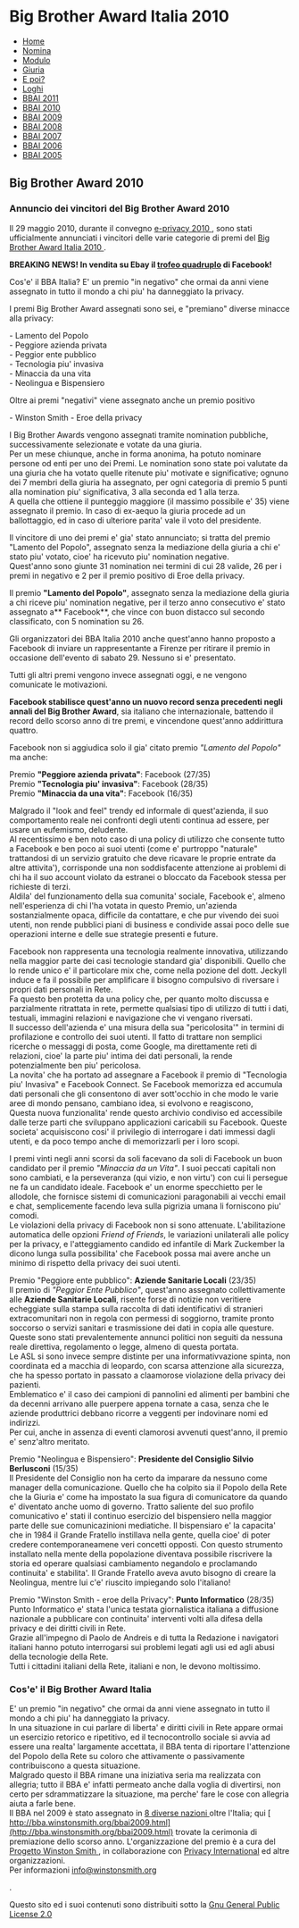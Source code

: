 [](http://pws.winstonsmith.org/)

# Big Brother Award Italia 2010

  * [ Home ](index.html)
  * [ Nomina ](nomina.html)
  * [ Modulo ](form.html)
  * [ Giuria ](giuria2010.html)
  * [ E poi? ](dopo.html)
  * [ Loghi ](loghi.html)
  * [ BBAI 2011 ](bbai2011.html)
  * [ BBAI 2010 ](bbai2010.html)
  * [ BBAI 2009 ](bbai2009.html)
  * [ BBAI 2008 ](bbai2008.html)
  * [ BBAI 2007 ](bbai2007.html)
  * [ BBAI 2006 ](bbai2006.html)
  * [ BBAI 2005 ](bbai2005.html)

##  Big Brother Award 2010 

###  Annuncio dei vincitori del Big Brother Award 2010 

Il 29 maggio 2010, durante il convegno [ e-privacy 2010 ](http://e-privacy.winstonsmith.org), sono stati ufficialmente annunciati i vincitori delle varie categorie di premi del [ Big Brother Award Italia 2010 ](http://bba.winstonsmith.org).   
  
**BREAKING NEWS! In vendita su Ebay il [ trofeo quadruplo](http://cgi.ebay.it/ws/eBayISAPI.dll?ViewItem&item=120577354864) di Facebook!**   
  
Cos'e' il BBA Italia? E' un premio "in negativo" che ormai da anni viene assegnato in tutto il mondo a chi piu' ha danneggiato la privacy.   
  
I premi Big Brother Award assegnati sono sei, e "premiano" diverse minacce alla privacy:   
  
\- Lamento del Popolo  
\- Peggiore azienda privata  
\- Peggior ente pubblico  
\- Tecnologia piu' invasiva  
\- Minaccia da una vita  
\- Neolingua e Bispensiero  
  
Oltre ai premi "negativi" viene assegnato anche un premio positivo   
  
\- Winston Smith - Eroe della privacy   
  
I Big Brother Awards vengono assegnati tramite nomination pubbliche, successivamente selezionate e votate da una giuria.  
Per un mese chiunque, anche in forma anonima, ha potuto nominare persone od enti per uno dei Premi. Le nomination sono state poi valutate da una giuria che ha votato quelle ritenute piu' motivate e significative; ognuno dei 7 membri della giuria ha assegnato, per ogni categoria di premio 5 punti alla nomination piu' significativa, 3 alla seconda ed 1 alla terza.  
A quella che ottiene il punteggio maggiore (il massimo possibile e' 35) viene assegnato il premio. In caso di ex-aequo la giuria procede ad un ballottaggio, ed in caso di ulteriore parita' vale il voto del presidente.  
  
Il vincitore di uno dei premi e' gia' stato annunciato; si tratta del premio "Lamento del Popolo", assegnato senza la mediazione della giuria a chi e' stato piu' votato, cioe' ha ricevuto piu' nomination negative.   
Quest'anno sono giunte 31 nomination nei termini di cui 28 valide, 26 per i premi in negativo e 2 per il premio positivo di Eroe della privacy.   
  
Il premio **"Lamento del Popolo"**, assegnato senza la mediazione della giuria a chi riceve piu' nomination negative, per il terzo anno consecutivo e' stato assegnato a** Facebook**, che vince con buon distacco sul secondo classificato, con 5 nomination su 26.   
  
Gli organizzatori dei BBA Italia 2010 anche quest'anno hanno proposto a Facebook di inviare un rappresentante a Firenze per ritirare il premio in occasione dell'evento di sabato 29. Nessuno si e' presentato.   
  
Tutti gli altri premi vengono invece assegnati oggi, e ne vengono comunicate le motivazioni.   
  
**Facebook stabilisce quest'anno un nuovo record senza precedenti negli annali del Big Brother Award**, sia italiano che internazionale, battendo il record dello scorso anno di tre premi, e vincendone quest'anno addirittura quattro.   
  
Facebook non si aggiudica solo il gia' citato premio _"Lamento del Popolo"_ ma anche:   
  
Premio **"Peggiore azienda privata"**: Facebook (27/35)  
Premio **"Tecnologia piu' invasiva"**: Facebook (28/35)  
Premio **"Minaccia da una vita"**: Facebook (16/35)  
  
Malgrado il "look and feel" trendy ed informale di quest'azienda, il suo comportamento reale nei confronti degli utenti continua ad essere, per usare un eufemismo, deludente.   
Al recentissimo e ben noto caso di una policy di utilizzo che consente tutto a Facebook e ben poco ai suoi utenti (come e' purtroppo "naturale" trattandosi di un servizio gratuito che deve ricavare le proprie entrate da altre attivita'), corrisponde una non soddisfacente attenzione ai problemi di chi ha il suo account violato da estranei o bloccato da Facebook stessa per richieste di terzi.   
Aldila' del funzionamento della sua comunita' sociale, Facebook e', almeno nell'esperienza di chi l'ha votata in questo Premio, un'azienda sostanzialmente opaca, difficile da contattare, e che pur vivendo dei suoi utenti, non rende pubblici piani di business e condivide assai poco delle sue operazioni interne e delle sue strategie presenti e future.   
  
Facebook non rappresenta una tecnologia realmente innovativa, utilizzando nella maggior parte dei casi tecnologie standard gia' disponibili. Quello che lo rende unico e' il particolare mix che, come nella pozione del dott. Jeckyll induce e fa il possibile per amplificare il bisogno compulsivo di riversare i propri dati personali in Rete.   
Fa questo ben protetta da una policy che, per quanto molto discussa e parzialmente ritrattata in rete, permette qualsiasi tipo di utilizzo di tutti i dati, testuali, immagini relazioni e navigazione che vi vengano riversati.   
Il successo dell'azienda e' una misura della sua "pericolosita'" in termini di profilazione e controllo dei suoi utenti. Il fatto di trattare non semplici ricerche o messaggi di posta, come Google, ma direttamente reti di relazioni, cioe' la parte piu' intima dei dati personali, la rende potenzialmente ben piu' pericolosa.   
La novita' che ha portato ad assegnare a Facebook il premio di "Tecnologia piu' Invasiva" e Facebook Connect. Se Facebook memorizza ed accumula dati personali che gli consentono di aver sott'occhio in che modo le varie aree di mondo pensano, cambiano idea, si evolvono e reagiscono,   
Questa nuova funzionalita' rende questo archivio condiviso ed accessibile dalle terze parti che sviluppano applicazioni caricabili su Facebook. Queste societa' acquisiscono cosi' il privilegio di interrogare i dati immessi dagli utenti, e da poco tempo anche di memorizzarli per i loro scopi.   
  
I premi vinti negli anni scorsi da soli facevano da soli di Facebook un buon candidato per il premio _"Minaccia da un Vita"_. I suoi peccati capitali non sono cambiati, e la perseveranza (qui vizio, e non virtu') con cui li persegue ne fa un candidato ideale. Facebook e' un enorme specchietto per le allodole, che fornisce sistemi di comunicazioni paragonabili ai vecchi email e chat, semplicemente facendo leva sulla pigrizia umana li forniscono piu' comodi.   
Le violazioni della privacy di Facebook non si sono attenuate. L'abilitazione automatica delle opzioni _Friend of Friends_, le variazioni unilaterali alle policy per la privacy, e l'atteggiamento candido ed infantile di Mark Zuckember la dicono lunga sulla possibilita' che Facebook possa mai avere anche un minimo di rispetto della privacy dei suoi utenti.   
  
Premio "Peggiore ente pubblico": **Aziende Sanitarie Locali** (23/35)   
Il premio di _"Peggior Ente Pubblico"_, quest'anno assegnato collettivamente alle **Aziende Sanitarie Locali**, risente forse di notizie non veritiere echeggiate sulla stampa sulla raccolta di dati identificativi di stranieri extracomunitari non in regola con permessi di soggiorno, tramite pronto soccorso o servizi sanitari e trasmissione dei dati in copia alle questure.   
Queste sono stati prevalentemente annunci politici non seguiti da nessuna reale direttiva, regolamento o legge, almeno di questa portata.   
Le ASL si sono invece sempre distinte per una informativvazione spinta, non coordinata ed a macchia di leopardo, con scarsa attenzione alla sicurezza, che ha spesso portato in passato a claamorose violazione della privacy dei pazienti.  
Emblematico e' il caso dei campioni di pannolini ed alimenti per bambini che da decenni arrivano alle puerpere appena tornate a casa, senza che le aziende produttrici debbano ricorre a veggenti per indovinare nomi ed indirizzi.   
Per cui, anche in assenza di eventi clamorosi avvenuti quest'anno, il premio e' senz'altro meritato.   
  
Premio "Neolingua e Bispensiero": **Presidente del Consiglio Silvio Berlusconi** (15/35)   
Il Presidente del Consiglio non ha certo da imparare da nessuno come manager della comunicazione. Quello che ha colpito sia il Popolo della Rete che la Giuria e' come ha impostato la sua figura di comunicatore da quando e' diventato anche uomo di governo. Tratto saliente del suo profilo comunicativo e' stati il continuo esercizio del bispensiero nella maggior parte delle sue comunicazinioni mediatiche. Il bispensiaro e' la capacita' che in 1984 il Grande Fratello instillava nella gente, quella cioe' di poter credere contemporaneamene veri concetti opposti. Con questo strumento installato nella mente della popolazione diventava possibile riscrivere la storia ed operare qualsiasi cambiamento negandolo e proclamando continuita' e stabilita'. Il Grande Fratello aveva avuto bisogno di creare la Neolingua, mentre lui c'e' riuscito impiegando solo l'italiano!   
  
Premio "Winston Smith - eroe della Privacy": **Punto Informatico** (28/35)   
Punto Informatico e' stata l'unica testata giornalistica italiana a diffusione nazionale a pubblicare con continuita' interventi volti alla difesa della privacy e dei diritti civili in Rete.   
Grazie all'impegno di Paolo de Andreis e di tutta la Redazione i navigatori italiani hanno potuto interrogarsi sui problemi legati agli usi ed agli abusi della tecnologie della Rete.   
Tutti i cittadini italiani della Rete, italiani e non, le devono moltissimo.   


###  Cos'e' il Big Brother Award Italia 

E' un premio "in negativo" che ormai da anni viene assegnato in tutto il mondo a chi piu' ha danneggiato la privacy.   
In una situazione in cui parlare di liberta' e diritti civili in Rete appare ormai un esercizio retorico e ripetitivo, ed il tecnocontrollo sociale si avvia ad essere una realta' largamente accettata, il BBA tenta di riportare l'attenzione del Popolo della Rete su coloro che attivamente o passivamente contribuiscono a questa situazione.   
Malgrado questo il BBA rimane una iniziativa seria ma realizzata con allegria; tutto il BBA e' infatti permeato anche dalla voglia di divertirsi, non certo per sdrammatizzare la situazione, ma perche' fare le cose con allegria aiuta a farle bene.   
Il BBA nel 2009 è stato assegnato in [ 8 diverse nazioni ](http://www.bigbrotherawards.org/) oltre l'Italia; qui [ http://bba.winstonsmith.org/bbai2009.html](http://bba.winstonsmith.org/bbai2009.html) trovate la cerimonia di premiazione dello scorso anno. L'organizzazione del premio è a cura del [ Progetto Winston Smith ](http://www.winstonsmith.org/pws), in collaborazione con [ Privacy International](http://www.privacyinternational.org) ed altre organizzazioni.  
Per informazioni [ info@winstonsmith.org ](mailto:info@winstonsmith.org)

.

Questo sito ed i suoi contenuti sono distribuiti sotto la [Gnu General Public License 2.0](http://www.gnu.org/licenses/gpl.html)

